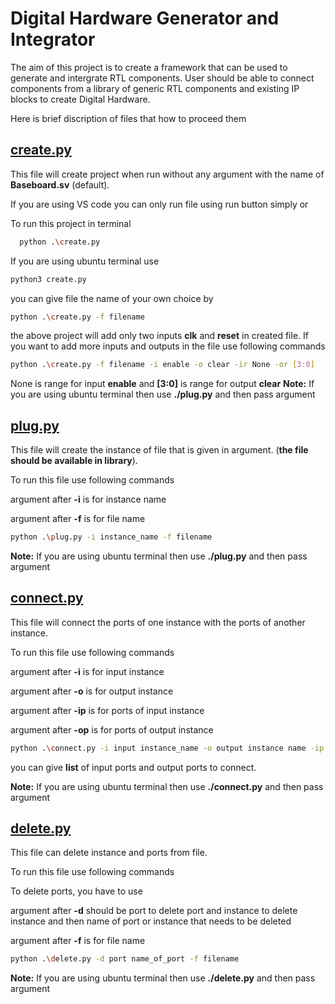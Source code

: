 
# Digital Hardware Generator and Integrator

The aim of this project is to create a framework that can be used to generate and intergrate RTL components. User should be able to connect components from a library of generic RTL components and existing IP blocks to create Digital Hardware.

Here is brief discription of files that how to proceed them

## [create.py](https://github.com/3820bilal/FYP/blob/main/create.py)

This file will create project when run without any argument with the name of 
**Baseboard.sv** (default).

If you are using VS code you can only run file using run button simply or 


To run this project in terminal

```bash
  python .\create.py
```

If you are using ubuntu terminal use
```bash
python3 create.py
```
you can give file the name of your own choice by

```bash
python .\create.py -f filename
```
the above project will add only two inputs **clk** and **reset** in created file.
If you want to add more inputs and outputs in the file use following commands

```bash
python .\create.py -f filename -i enable -o clear -ir None -or [3:0]
```

None is range for input **enable** and **[3:0]** is range for output **clear**
**Note:** If you are using ubuntu terminal then use **./plug.py** and then pass argument

## [plug.py](https://github.com/3820bilal/FYP/blob/main/plug.py)

This file will create the instance of file that is given in argument. (**the file should be available in library**).

To run this file use following commands

argument after **-i** is for instance name 

argument after **-f** is for file name
```bash
python .\plug.py -i instance_name -f filename 
```
**Note:** If you are using ubuntu terminal then use **./plug.py** and then pass argument

## [connect.py](https://github.com/3820bilal/FYP/blob/main/connect.py)

This file will connect the ports of one instance with the ports of another instance.

To run this file use following commands

argument after **-i** is for input instance

argument after **-o** is for output instance 

argument after **-ip** is for ports of input instance

argument after **-op** is for ports of output instance 
```bash
python .\connect.py -i input instance_name -o output instance name -ip input port -op output port
```
you can give **list** of input ports and output ports to connect.

**Note:** If you are using ubuntu terminal then use **./connect.py** and then pass argument
## [delete.py](https://github.com/3820bilal/FYP/blob/main/delete.py)

This file can delete instance and ports from file. 

To run this file use following commands

To delete ports, you have to use 

argument after **-d** should be port to delete port and  instance to delete instance and then name of port or instance that needs to be deleted 

argument after **-f** is for file name
```bash
python .\delete.py -d port name_of_port -f filename 
```
**Note:** If you are using ubuntu terminal then use **./delete.py** and then pass argument
